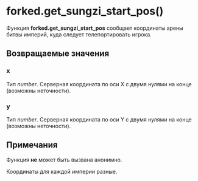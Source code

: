 # forked.get_sungzi_start_pos()
Функция **forked.get_sungzi_start_pos** сообщает координаты арены битвы империй, куда следует телепортировать игрока.

## Возвращаемые значения
### x
Тип *number*. Серверная координата по оси X с двумя нулями на конце (возможны неточности).

### y
Тип *number*. Серверная координата по оси Y с двумя нулями на конце (возможны неточности).

## Примечания
Функция **не** может быть вызвана анонимно.

Координаты для каждой империи разные.